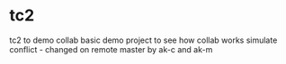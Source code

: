 # tc2
tc2 to demo collab
basic demo project to see how collab works
simulate conflict - changed on remote master by  ak-c and ak-m
